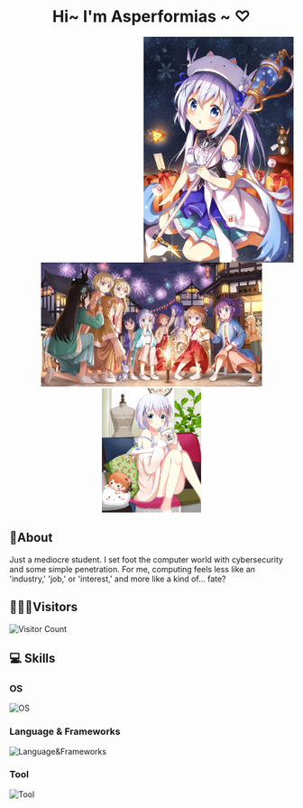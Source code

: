 <h1 align="center">Hi~ I'm Asperformias  ~ ♡ </h1>
<p align="center">
  <img align="right" src="./imgs/pic1.jpg" style="height:400px" alt="shino1" title="shino1"  />
  <img src="./imgs/bg2.jpg" style="height:220px" alt="shino2" title="shino2"  />
  <img src="./imgs/pic5.png" style="height:220px" alt="shino3" title="shino3"  />
</p>

## 📖About

Just a mediocre student. I set foot the computer world with cybersecurity and some simple penetration. For me, computing feels less like an 'industry,' 'job,' or 'interest,' and more like a kind of... fate?

## 🧑‍🤝‍🧑Visitors

![Visitor Count](https://count.getloli.com/get/@:AsperforMias)

## 💻 Skills

### OS

![OS](https://skillicons.dev/icons?i=kali,ubuntu,arch,nix,linux,windows&theme=dark&perline=15)

### Language & Frameworks
![Language&Frameworks](https://skillicons.dev/icons?i=cpp,html,javascript,c,java,python,rust,markdown,solidjs,django,flask,sqlite,mysql,nodejs,astro,vite,react,nextjs&theme=dark&perline=15)

### Tool

![Tool](https://skillicons.dev/icons?i=vscode,codepen,docker,cloudflare,git,stackoverflow,gcp,vercel,azure,bash,vim,pycharm,idea&theme=dark&perline=15)
